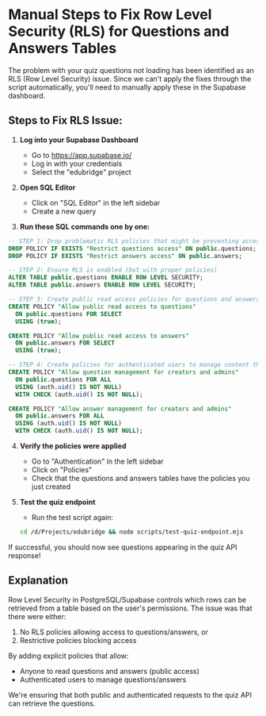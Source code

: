 # Manual Steps to Fix Row Level Security (RLS) for Questions and Answers Tables

The problem with your quiz questions not loading has been identified as an RLS (Row Level Security) issue. Since we can't apply the fixes through the script automatically, you'll need to manually apply these in the Supabase dashboard.

## Steps to Fix RLS Issue:

1. **Log into your Supabase Dashboard**

   - Go to https://app.supabase.io/
   - Log in with your credentials
   - Select the "edubridge" project

2. **Open SQL Editor**

   - Click on "SQL Editor" in the left sidebar
   - Create a new query

3. **Run these SQL commands one by one:**

```sql
-- STEP 1: Drop problematic RLS policies that might be preventing access
DROP POLICY IF EXISTS "Restrict questions access" ON public.questions;
DROP POLICY IF EXISTS "Restrict answers access" ON public.answers;

-- STEP 2: Ensure RLS is enabled (but with proper policies)
ALTER TABLE public.questions ENABLE ROW LEVEL SECURITY;
ALTER TABLE public.answers ENABLE ROW LEVEL SECURITY;

-- STEP 3: Create public read access policies for questions and answers
CREATE POLICY "Allow public read access to questions"
  ON public.questions FOR SELECT
  USING (true);

CREATE POLICY "Allow public read access to answers"
  ON public.answers FOR SELECT
  USING (true);

-- STEP 4: Create policies for authenticated users to manage content they created
CREATE POLICY "Allow question management for creators and admins"
  ON public.questions FOR ALL
  USING (auth.uid() IS NOT NULL)
  WITH CHECK (auth.uid() IS NOT NULL);

CREATE POLICY "Allow answer management for creators and admins"
  ON public.answers FOR ALL
  USING (auth.uid() IS NOT NULL)
  WITH CHECK (auth.uid() IS NOT NULL);
```

4. **Verify the policies were applied**

   - Go to "Authentication" in the left sidebar
   - Click on "Policies"
   - Check that the questions and answers tables have the policies you just created

5. **Test the quiz endpoint**
   - Run the test script again:
   ```bash
   cd /d/Projects/edubridge && node scripts/test-quiz-endpoint.mjs
   ```

If successful, you should now see questions appearing in the quiz API response!

## Explanation

Row Level Security in PostgreSQL/Supabase controls which rows can be retrieved from a table based on the user's permissions. The issue was that there were either:

1. No RLS policies allowing access to questions/answers, or
2. Restrictive policies blocking access

By adding explicit policies that allow:

- Anyone to read questions and answers (public access)
- Authenticated users to manage questions/answers

We're ensuring that both public and authenticated requests to the quiz API can retrieve the questions.
